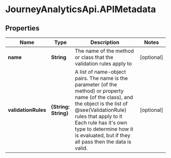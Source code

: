 # JourneyAnalyticsApi.APIMetadata

## Properties

Name | Type | Description | Notes
------------ | ------------- | ------------- | -------------
**name** | **String** | The name of the method or class that the validation rules apply to | [optional] 
**validationRules** | **{String: String}** | A list of name-object pairs. The name is the parameter (of the method) or property name (of the class), and the object is the list of @see(ValidationRule) rules that apply to it             Each rule has it&#39;s own type to determine how it is evaluated, but if they all pass then the data is valid. | [optional] 


